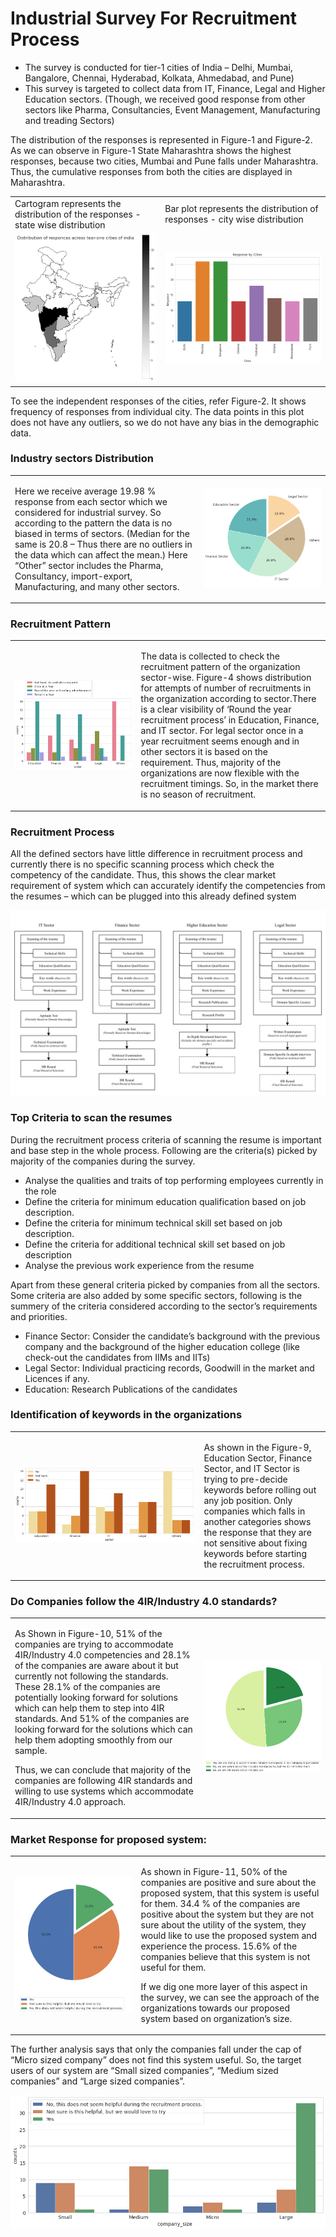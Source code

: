 

<h1>Industrial Survey For Recruitment Process</h1>
<ul>
    <li>The survey is conducted for tier-1 cities of India – Delhi, Mumbai, Bangalore, Chennai, Hyderabad, Kolkata, Ahmedabad, and Pune)</li>
    <li>This survey is targeted to collect data from IT, Finance, Legal and Higher Education sectors. (Though, we received good response from other sectors like Pharma, Consultancies, Event Management, Manufacturing and treading Sectors)</li>
</ul>
<p>The distribution of the responses is represented in Figure-1 and Figure-2. As we can observe in Figure-1 State Maharashtra shows the highest responses, because two cities, Mumbai and Pune falls under Maharashtra. Thus, the cumulative responses from both the cities are displayed in Maharashtra.</p>

<table>
  <tr>
    <td>Cartogram represents the distribution of the responses - state wise distribution</td>
    <td>Bar plot represents the distribution of responses - city wise distribution</td>
  </tr>
  <tr>
    <td><img src="figures/response-distribution.png"></td>
    <td><img src="figures/response-distribution_bar_plot.png"></td>
  </tr>
 </table>

<p>To see the independent responses of the cities, refer Figure-2. It shows frequency of responses from individual city. The data points in this plot does not have any outliers, so we do not have any bias in the demographic data.</p>

<h3>Industry sectors Distribution</h3>

<table>
  <tr>
    <td width=60%><p>Here we receive average 19.98 % response from each sector which we considered for industrial survey. So according to the pattern the data is no biased in terms of sectors. (Median for the same is 20.8 – Thus there are no outliers in the data which can affect the mean.) Here “Other” sector includes the Pharma, Consultancy, import-export, Manufacturing, and many other sectors.</p></td>
    <td><img src="figures/sector-wise-distribution-of-response.png"></td>
  </tr>
 </table>
 
<h3>Recruitment Pattern</h3> 

<table>
  <tr>
    <td><img src="figures/Sector-wise-Recruitment-Patterns.png"></td>
    <td width=60%><p>The data is collected to check the recruitment pattern of the organization sector-wise. Figure-4 shows distribution for attempts of number of recruitments in the organization according to sector.There is a clear visibility of ‘Round the year recruitment process’ in Education, Finance, and IT sector. For legal sector once in a year recruitment seems enough and in other sectors it is based on the requirement. Thus, majority of the organizations are now flexible with the recruitment timings. So, in the market there is no season of recruitment.
</p></td>
  </tr>
 </table>
 
 <h3>Recruitment Process</h3>
 <p>All the defined sectors have little difference in recruitment process and currently there is no specific scanning process which check the competency of the candidate. Thus, this shows the clear market requirement of system which can accurately identify the competencies from the resumes – which can be plugged into this already defined system</p>

<img src="figures/recruitment_process.png">
 
<h3>Top Criteria to scan the resumes</h3>
<p>During the recruitment process criteria of scanning the resume is important and base step in the whole process. Following are the criteria(s) picked by majority of the companies during the survey.</p>
<ul>
    <li>Analyse the qualities and traits of top performing employees currently in the role</li>
    <li>Define the criteria for minimum education qualification based on job description.</li>
    <li>Define the criteria for minimum technical skill set based on job description.</li>
    <li>Define the criteria for additional technical skill set based on job description</li>
    <li>Analyse the previous work experience from the resume</li>
</ul>
<p>Apart from these general criteria picked by companies from all the sectors. Some criteria are also added by some specific sectors, following is the summery of the criteria considered according to the sector’s requirements and priorities.</p>
<ul>
    <li>Finance Sector: Consider the candidate’s background with the previous company and the background of the higher education college (like check-out the candidates from IIMs and IITs)</li>
    <li>Legal Sector: Individual practicing records, Goodwill in the market and Licences if any.</li>
    <li>Education: Research Publications of the candidates</li>
</ul>

<h3>Identification of keywords in the organizations</h3>

<table>
  <tr>
    <td><img src="figures/Sector-wise-keywords.png"></td>
    <td width=40%><p>As shown in the Figure-9, Education Sector, Finance Sector, and IT Sector is trying to pre-decide keywords before rolling out any job position. Only companies which falls in another categories shows the response that they are not sensitive about fixing keywords before starting the recruitment process.</p></td>
  </tr>
 </table>
 
 <h3>Do Companies follow the 4IR/Industry 4.0 standards?</h3>
 
 <table>
  <tr>
    <td width=60%>
    <p>As Shown in Figure-10, 51% of the companies are trying to accommodate 4IR/Industry 4.0 competencies and 28.1% of the companies are aware about it but currently not following the standards. These 28.1% of the companies are potentially looking forward for solutions which can help them to step into 4IR standards. And 51% of the companies are looking forward for the solutions which can help them adopting smoothly from our sample.</p>
    <p>Thus, we can conclude that majority of the companies are following 4IR standards and willing to use systems which accommodate 4IR/Industry 4.0 approach.</p>
    </td>
    <td><img src="figures/industry_4.0_adoption.png"></td>
  </tr>
 </table>
 
 <h3>Market Response for proposed system:</h3>
 
 <table>
  <tr>
    <td><img src="figures/final_response.png"></td>
    <td width=60%>
    <p>As shown in Figure-11, 50% of the companies are positive and sure about the proposed system, that this system is useful for them.  34.4 % of the companies are positive about the system but they are not sure about the utility of the system, they would like to use the proposed system and experience the process. 15.6% of the companies believe that this system is not useful for them.</p>
    <p>If we dig one more layer of this aspect in the survey, we can see the approach of the organizations towards our proposed system based on organization’s size.</p>
    </td>
  </tr>
 </table>
 
 <p>The further analysis says that only the companies fall under the cap of “Micro sized company” does not find this system useful. So, the target users of our system are “Small sized companies”, “Medium sized companies” and “Large sized companies”.</p>
 
<img src="figures/company-size-wise-response.png"> 
